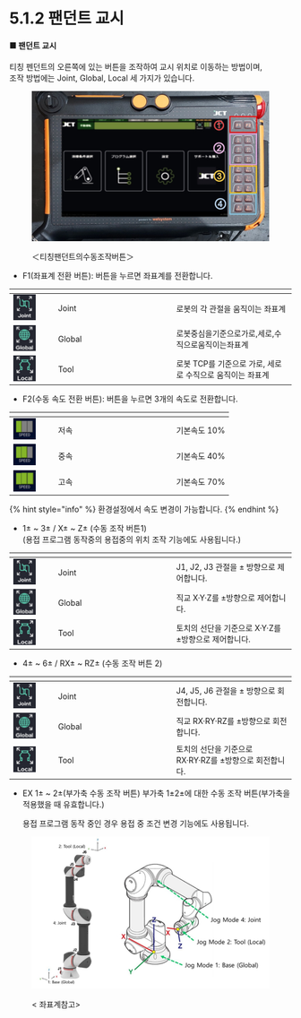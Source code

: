 # 5.1.2 팬던트 교시

#### ■ 팬던트 교시

티칭 펜던트의 오른쪽에 있는 버튼을 조작하여 교시 위치로 이동하는 방법이며, \
조작 방법에는 Joint, Global, Local 세 가지가 있습니다.

<figure><img src="img/section5.1.2_1.jpg" alt=""><figcaption><p>＜티칭팬던트의수동조작버튼＞</p></figcaption></figure>

* F1(좌표계 전환 버튼): 버튼을 누르면 좌표계를 전환합니다.

<table><thead><tr><th width="66"></th><th width="197"></th><th></th></tr></thead><tbody><tr><td><img src="../icon/joint.ax.png" alt=""></td><td>Joint</td><td>로봇의 각 관절을 움직이는 좌표계</td></tr><tr><td><img src="../icon/global.ax.png" alt=""></td><td>Global</td><td>로봇중심을기준으로가로,세로,수직으로움직이는좌표계</td></tr><tr><td><img src="../icon/tool.ax.png" alt=""></td><td>Tool</td><td>로봇 TCP를 기준으로 가로, 세로로 수직으로 움직이는 좌표계</td></tr></tbody></table>

* F2(수동 속도 전환 버튼): 버튼을 누르면 3개의 속도로 전환합니다.

<table><thead><tr><th width="66"></th><th width="197"></th><th></th></tr></thead><tbody><tr><td><img src="../icon/spd.1.png" alt=""></td><td>저속</td><td>기본속도 10%</td></tr><tr><td><img src="../icon/spd.2.png" alt=""></td><td>중속</td><td>기본속도 40%</td></tr><tr><td><img src="../icon/spd.3.png" alt=""></td><td>고속</td><td>기본속도 70%</td></tr></tbody></table>

{% hint style="info" %}
환경설정에서 속도 변경이 가능합니다.
{% endhint %}

* 1± \~ 3± / X± \~ Z± (수동 조작 버튼1) \
  (용접 프로그램 동작중의 용접중의 위치 조작 기능에도 사용됩니다.)

<table><thead><tr><th width="66"></th><th width="197"></th><th></th></tr></thead><tbody><tr><td><img src="../icon/joint.ax.png" alt=""></td><td>Joint</td><td>J1, J2, J3 관절을 ± 방향으로 제어합니다.</td></tr><tr><td><img src="../icon/global.ax.png" alt=""></td><td>Global</td><td>직교 X·Y·Z를 ±방향으로 제어합니다.</td></tr><tr><td><img src="../icon/tool.ax.png" alt=""></td><td>Tool</td><td>토치의 선단을 기준으로 X·Y·Z를 ±방향으로 제어합니다.</td></tr></tbody></table>

* 4± \~ 6± / RX± \~ RZ± (수동 조작 버튼 2)

<table><thead><tr><th width="66"></th><th width="197"></th><th></th></tr></thead><tbody><tr><td><img src="../icon/joint.ax.png" alt=""></td><td>Joint</td><td>J4, J5, J6 관절을 ± 방향으로 회전합니다.</td></tr><tr><td><img src="../icon/global.ax.png" alt=""></td><td>Global</td><td>직교 RX·RY·RZ를 ±방향으로 회전합니다.</td></tr><tr><td><img src="../icon/tool.ax.png" alt=""></td><td>Tool</td><td>토치의 선단을 기준으로 RX·RY·RZ를 ±방향으로 회전합니다.</td></tr></tbody></table>

*   EX 1± \~ 2±(부가축 수동 조작 버튼) 부가축 1±2±에 대한 수동 조작 버튼(부가축을 적용했을 때 유효합니다.)

    용접 프로그램 동작 중인 경우 용접 중 조건 변경 기능에도 사용됩니다.

<figure><img src="img/section5.1.2_2.jpg" alt=""><figcaption><p>&#x3C; 좌표계참고></p></figcaption></figure>
